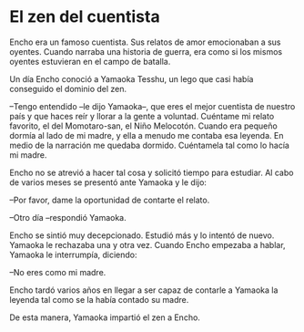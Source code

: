 # El zen del cuentista

Encho era un famoso cuentista. Sus relatos de amor emocionaban a sus
oyentes. Cuando narraba una historia de guerra, era como si los mismos
oyentes estuvieran en el campo de batalla.

Un día Encho conoció a Yamaoka Tesshu, un lego que casi había conseguido
el dominio del zen.

–Tengo entendido –le dijo Yamaoka–, que eres el mejor cuentista de
nuestro país y que haces reír y llorar a la gente a voluntad. Cuéntame
mi relato favorito, el del Momotaro-san, el Niño Melocotón. Cuando era
pequeño dormía al lado de mi madre, y ella a menudo me contaba esa
leyenda. En medio de la narración me quedaba dormido. Cuéntamela tal
como lo hacía mi madre.

Encho no se atrevió a hacer tal cosa y solicitó tiempo para estudiar. Al
cabo de varios meses se presentó ante Yamaoka y le dijo:

–Por favor, dame la oportunidad de contarte el relato.

–Otro día –respondió Yamaoka.

Encho se sintió muy decepcionado. Estudió más y lo intentó de nuevo.
Yamaoka le rechazaba una y otra vez. Cuando Encho empezaba a hablar,
Yamaoka le interrumpía, diciendo:

–No eres como mi madre.

Encho tardó varios años en llegar a ser capaz de contarle a Yamaoka la
leyenda tal como se la había contado su madre.

De esta manera, Yamaoka impartió el zen a Encho.
